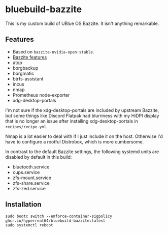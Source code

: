 # bluebuild-bazzite

This is my custom build of UBlue OS Bazzite. It isn't anything remarkable.

## Features

* Based on `bazzite-nvidia-open:stable`.
* [Bazzite features](https://bazzite.gg)
* atop
* borgbackup
* borgmatic
* btrfs-assistant
* incus
* nmap
* Prometheus node-exporter
* xdg-desktop-portals

I'm not sure if the xdg-desktop-portals are included by upstream Bazzite, but some things like Discord Flatpak had blurriness with my HiDPI display that is no longer an issue after installing xdg-desktop-portals in `recipes/recipe.yml`.

Nmap is a lot easier to deal with if I just include it on the host. Otherwise I'd have to configure a rootful Distrobox, which is more cumbersome.

In contrast to the default Bazzite settings, the following systemd units are disabled by default in this build:

* bluetooth.service
* cups.service
* zfs-mount.service
* zfs-share.service
* zfs-zed.service

## Installation

```shell
sudo bootc switch --enforce-container-sigpolicy ghcr.io/hyperreal64/bluebuild-bazzite:latest
sudo systemctl reboot
```